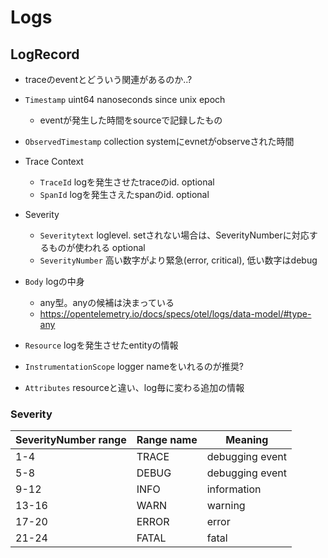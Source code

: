 # Logs

## LogRecord

* traceのeventとどういう関連があるのか..?

* `Timestamp` uint64 nanoseconds since unix epoch
  * eventが発生した時間をsourceで記録したもの

* `ObservedTimestamp` collection systemにevnetがobserveされた時間

* Trace Context
  * `TraceId` logを発生させたtraceのid. optional
  * `SpanId` logを発生さえたspanのid. optional

* Severity
  * `Severitytext` loglevel. setされない場合は、SeverityNumberに対応するものが使われる optional
  * `SeverityNumber` 高い数字がより緊急(error, critical), 低い数字はdebug

* `Body` logの中身
  * any型。anyの候補は決まっている
  * https://opentelemetry.io/docs/specs/otel/logs/data-model/#type-any

* `Resource` logを発生させたentityの情報

* `InstrumentationScope` logger nameをいれるのが推奨?

* `Attributes` resourceと違い、log毎に変わる追加の情報

### Severity

| SeverityNumber range | Range name | Meaning |
| --- | --- | --- |
|  1-4  | TRACE | debugging event |
|  5-8  | DEBUG | debugging event |
|  9-12 | INFO  | information     |
| 13-16 | WARN  | warning         |
| 17-20 | ERROR | error           |
| 21-24 | FATAL | fatal           |